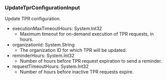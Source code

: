 ### UpdateTprConfigurationInput
Update TPR configuration.

- executionMaxTimeoutHours: System.Int32
  - Maximum timeout for on-demand execution of TPR requests, in hours.
- organizationId: System.String
  - The organization ID for which TPR will be updated.
- reminderHours: System.Int32
  - Number of hours before TPR request expiration to send a reminder.
- requestTimeoutHours: System.Int32
  - Number of hours before inactive TPR requests expire.
